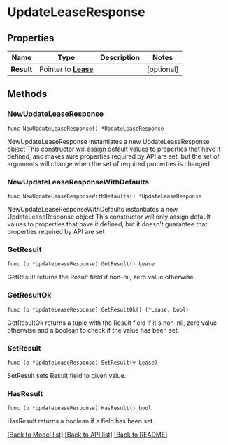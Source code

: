 # UpdateLeaseResponse

## Properties

Name | Type | Description | Notes
------------ | ------------- | ------------- | -------------
**Result** | Pointer to [**Lease**](Lease.md) |  | [optional] 

## Methods

### NewUpdateLeaseResponse

`func NewUpdateLeaseResponse() *UpdateLeaseResponse`

NewUpdateLeaseResponse instantiates a new UpdateLeaseResponse object
This constructor will assign default values to properties that have it defined,
and makes sure properties required by API are set, but the set of arguments
will change when the set of required properties is changed

### NewUpdateLeaseResponseWithDefaults

`func NewUpdateLeaseResponseWithDefaults() *UpdateLeaseResponse`

NewUpdateLeaseResponseWithDefaults instantiates a new UpdateLeaseResponse object
This constructor will only assign default values to properties that have it defined,
but it doesn't guarantee that properties required by API are set

### GetResult

`func (o *UpdateLeaseResponse) GetResult() Lease`

GetResult returns the Result field if non-nil, zero value otherwise.

### GetResultOk

`func (o *UpdateLeaseResponse) GetResultOk() (*Lease, bool)`

GetResultOk returns a tuple with the Result field if it's non-nil, zero value otherwise
and a boolean to check if the value has been set.

### SetResult

`func (o *UpdateLeaseResponse) SetResult(v Lease)`

SetResult sets Result field to given value.

### HasResult

`func (o *UpdateLeaseResponse) HasResult() bool`

HasResult returns a boolean if a field has been set.


[[Back to Model list]](../README.md#documentation-for-models) [[Back to API list]](../README.md#documentation-for-api-endpoints) [[Back to README]](../README.md)


